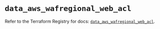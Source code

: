 # `data_aws_wafregional_web_acl`

Refer to the Terraform Registry for docs: [`data_aws_wafregional_web_acl`](https://registry.terraform.io/providers/hashicorp/aws/6.12.0/docs/data-sources/wafregional_web_acl).
